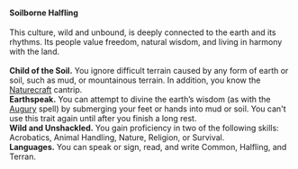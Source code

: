 #### Soilborne Halfling

This culture, wild and unbound, is deeply connected to the earth and its rhythms.
Its people value freedom, natural wisdom, and living in harmony with the land.
\
\
**Child of the Soil.**
You ignore difficult terrain caused by any form of earth or soil, such as mud, or mountainous terrain.
In addition, you know the [Naturecraft](#Naturecraft_naturecraft) cantrip.
\
**Earthspeak.**
You can attempt to divine the earth’s wisdom (as with the [Augury](#Augury_augury) spell) by submerging your feet or hands into mud or soil.
You can't use this trait again until after you finish a long rest.
\
**Wild and Unshackled.**
You gain proficiency in two of the following skills: Acrobatics, Animal Handling, Nature, Religion, or Survival.
\
**Languages.**
You can speak or sign, read, and write Common, Halfling, and Terran.

